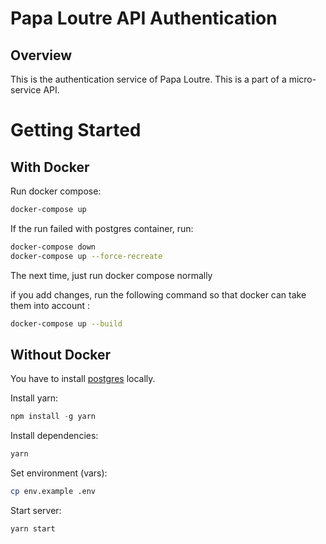 # Papa Loutre API Authentication
## Overview

This is the authentication service of Papa Loutre. This is a part of a micro-service API.


# Getting Started
## With Docker

Run docker compose:
```sh
docker-compose up
```

If the run failed with postgres container, run:

```sh
docker-compose down
docker-compose up --force-recreate
```

The next time, just run docker compose normally

if you add changes, run the following command so that docker can take them into account :

```sh
docker-compose up --build
```

## Without Docker

You have to install [postgres](https://www.postgresql.org) locally.

Install yarn:

```js
npm install -g yarn
```

Install dependencies:

```sh
yarn
```

Set environment (vars):

```sh
cp env.example .env
```

Start server:

```sh
yarn start
```